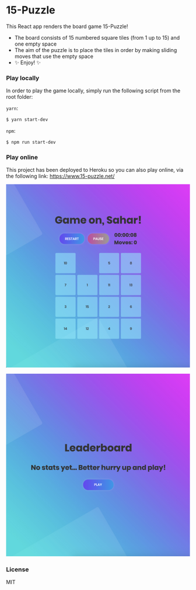# 15-Puzzle

This React app renders the board game 15-Puzzle!

- The board consists of 15 numbered square tiles (from 1 up to 15) and one empty space
- The aim of the puzzle is to place the tiles in order by making sliding moves that use the empty space
- ✨ Enjoy! ✨

### Play locally

In order to play the game locally, simply run the following script from the root folder:

`yarn`:

```sh
$ yarn start-dev
```
`npm`:
```sh
$ npm run start-dev
```

### Play online

This project has been deployed to Heroku so you can also play online, via the following link:
https://www.15-puzzle.net/

![Image of 15-Puzzle game mode](https://raw.githubusercontent.com/SaharAvr/15-Puzzle/assets/game.png)

![Image of 15-Puzzle game mode](https://raw.githubusercontent.com/SaharAvr/15-Puzzle/assets/leaderboard.png)

### License

MIT
